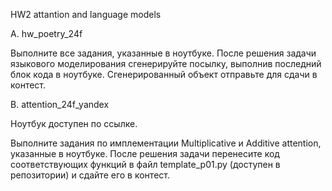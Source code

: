 HW2 attantion and language models

A. hw_poetry_24f

Выполните все задания, указанные в ноутбуке. После решения задачи языкового моделирования сгенерируйте посылку, выполнив последний блок кода в ноутбуке. Сгенерированный объект отправьте для сдачи в контест.

B. attention_24f_yandex

Ноутбук доступен по ссылке.

Выполните задания по имплементации Multiplicative и Additive attention, указанные в ноутбуке. После решения задачи перенесите код соответствующих функций в файл template_p01.py (доступен в репозитории) и сдайте его в контест.
